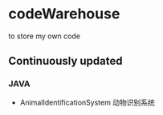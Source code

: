 # codeWarehouse
to store my own code
## Continuously updated
### JAVA
* AnimalIdentificationSystem 动物识别系统

